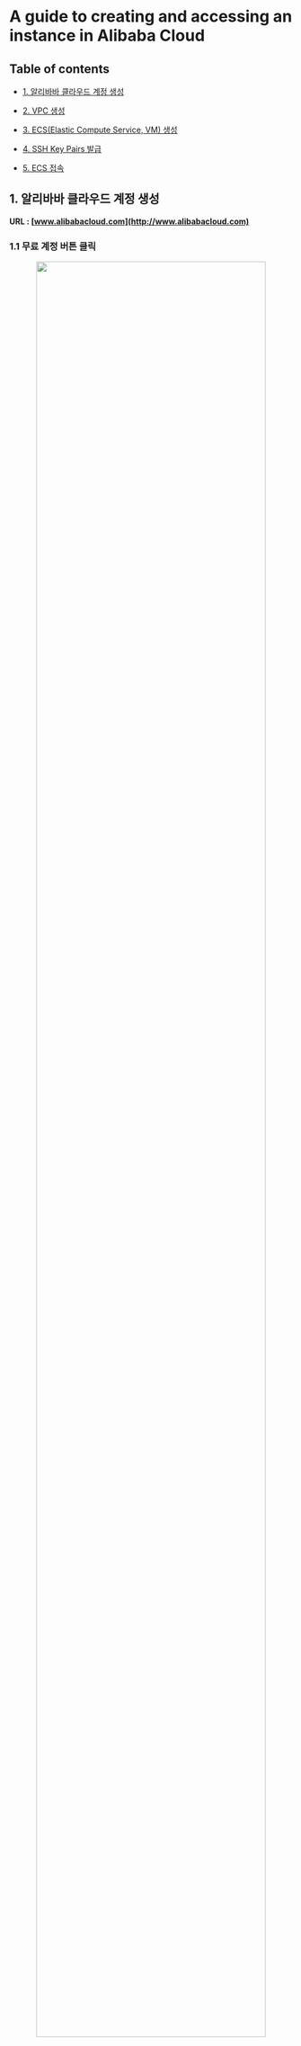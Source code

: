 # A guide to creating and accessing an instance in Alibaba Cloud

## Table of contents

- [1. 알리바바 클라우드 계정 생성](#1-알리바바-클라우드-계정-생성)

- [2. VPC 생성](#2-vpc-생성)

- [3. ECS(Elastic Compute Service, VM) 생성](#3-ecselastic-compute-service-vm-생성)

- [4. SSH Key Pairs 발급](#4-ssh-key-pairs-발급)

- [5. ECS 접속](#5-ecs-접속-ssh-key-pair--비밀번호-설정--간편한-연결)


## 1. 알리바바 클라우드 계정 생성

**URL : [www.alibabacloud.com](http://www.alibabacloud.com)**

### 1.1 무료 계정 버튼 클릭

<p align="center">
  <img src="https://user-images.githubusercontent.com/72970232/129754492-d661b683-30ca-4fa1-8bc8-2c5f844945ee.png" width="90%" height="90%" >
</p>

### 1.2 국가 / 이메일 / 암호 입력 후 확인 버튼 클릭

<p align="center">
  <img src="https://user-images.githubusercontent.com/72970232/129754513-e0820c23-2ac6-4bc6-871e-2937fb08fc7c.png" width="90%" height="90%" >
</p>

### 1.3 이메일 / 전화 인증 실시

<p align="center">
  <img src="https://user-images.githubusercontent.com/72970232/129754567-b0631e1e-e374-4d49-a7f2-c212f3ac26ee.png" width="90%" height="90%" >
</p>

### 1.4 기본정보 입력

<p align="center">
  <img src="https://user-images.githubusercontent.com/72970232/129754569-826d5f50-786d-4371-ac67-29d6c7df19b0.png" width="90%" height="90%" >
</p>

### 1.5 결제정보 작성

<p align="center">
  <img src="https://user-images.githubusercontent.com/72970232/129754570-99fe8199-a610-4e9a-87a5-658ffa8df272.png" width="90%" height="90%" >
</p>

## 2. VPC 생성

#### Network & Security 섹션에서 Virtual Private Cloud를 누르면 VPC 생성이 가능합니다.
#### [Create VPC] 버튼을 클릭합니다.

<p align="center">
  <img src="https://user-images.githubusercontent.com/72970232/129754573-387af87a-4949-4c25-93f4-e3123bb0a5dd.png" width="90%" height="90%" >
</p>

#### VPC 이름과 IPv4 CIDR Block 및 vSwitch 설정이 가능합니다.


<p align="center">
  <img src="https://user-images.githubusercontent.com/72970232/129754574-f82b65df-c422-4d55-82e8-c38e063480e2.png" width="90%" height="90%" >
</p>

#### 다시 Network & Security 섹션에서 Security Group에 들어가서 [Create Security Group] 버튼을 클릭합니다.

<p align="center">
  <img src="https://user-images.githubusercontent.com/72970232/129754575-f48871c3-56fd-445e-a25f-2266761c8b1c.png" width="90%" height="90%" >
</p>

#### Security Group 이름과 VPC 네트워크를 선택합니다. Access Rule에서 인바운드 및 아웃바운드 포트와 IP설정이 가능합니다. 일종의 방화벽입니다.


<p align="center">
  <img src="https://user-images.githubusercontent.com/72970232/129754576-d3d9e772-4a96-4bea-872f-5fb7aafd1f09.png" width="90%" height="90%" >
</p>

## 3. ECS(Elastic Compute Service, VM) 생성

#### <ins>**참고(중요): 실습에서는 중국 본토 이외의 리전을 사용 바람.**</ins> 기본적으로 중국 리전은 outbound만 열려있고, inbound는 허가된 사람에게만 허용되기 때문. (중국 본토 리전을 사용하기 위해서는 반드시 실명 등록증을 제출해야함.)

<p align="center">
  <img src="https://user-images.githubusercontent.com/72970232/129754578-9aac16b8-9ec6-417c-bd4b-95942303a318.png" width="90%" height="90%" >
</p>

### 3.1 웹 콘솔 접속

#### [콘솔 보기] 클릭

<p align="center">
  <img src="https://user-images.githubusercontent.com/72970232/129754581-8219ccff-eaf7-4fd9-b659-d6416b1ae339.png" width="90%" height="90%" >
</p>

### 3.2 세부 목록 버튼 클릭

<p align="center">
  <img src="https://user-images.githubusercontent.com/72970232/129754582-572afefd-905c-4f51-9e51-7bbb4c5e50eb.png" width="90%" height="90%" >
</p>

### 3.3 Elastic Compute Service(ECS) 클릭

<p align="center">
  <img src="https://user-images.githubusercontent.com/72970232/129754587-5774ba0c-10ea-41d3-9e44-915fdf9e9e11.png" width="90%" height="90%" >
</p>

### 3.4 Create ECS Instance 클릭

<p align="center">
  <img src="https://user-images.githubusercontent.com/72970232/129754588-bcc303a5-8aa8-4c54-bf9c-0628f9b66a53.png" width="90%" height="90%" >
</p>

<p align="center">
  <img src="https://user-images.githubusercontent.com/72970232/129754593-0994d971-b42c-40d4-8f79-caa213a32e19.png" width="90%" height="90%" >
</p>

### 3.5.1 label-simple-buy(빠른 구매)

<p align="center">
  <img src="https://user-images.githubusercontent.com/72970232/129754595-a4ad0e4b-e55d-40c1-8b86-2f24ff3e7415.png" width="90%" height="90%" >
</p>

- 리전 : ECS를 생성할 실제 IDC 위치
- 인스턴스 유형 : vCPU, vRAM 등 인스턴스의 스펙을 결정
- 이미지 : 운영체제가 포함된 설치할 이미지 파일을 선택
- 네트워크 유형 : VPC(가상 사설 네트워크)이용
- 네트워크 청구방식
  - 대역폭 단위 과금 : 대규모 서비스와 같이 동시접속자 수가 자주 발생할 수 있을 때 대역폭이 클수록 안정적인 서비스를 제공
  - 트래픽 단위 과금 : 주로 순간적으로만 트래픽이 몰리는 서비스에서 사용시 유리함.
- 수량 : 생성할 ECS의 갯수(동일 스펙으로)
- 기간 : 청구 개월 수(사용할 기간)
  - 자동 갱신 : 이 옵션으로 구독되어 자동으로 결제함.

### 3.5.2 인스턴스 스펙 확인

<p align="center">
  <img src="https://user-images.githubusercontent.com/72970232/129754597-7ccaf3a4-df29-45b9-83db-3c76c847f2e0.png" width="90%" height="90%" >
</p>

### 3.6.1 사용자 지정 구매

<p align="center">
  <img src="https://user-images.githubusercontent.com/72970232/129754598-e94aa15b-a76e-4ad3-a67b-0353dcfcecce.png" width="90%" height="90%" >
</p>

- 청구방법 : 구독 / Pay-AS-You-Go / 스폿 인스턴스
  - 구독 : 일정 기간 사용할 인스턴스 요금을 미리 결제하는 방식
  - Pay-As-You-Go : 본인이 사용한 만큼만 요금을 내는 결제 방식 (stop시 비용 부과X)
  - 스폿 인스턴스 : 정해진 스폿 정책에 따라 탄력성을 부과하는 결제 방식
- 리전 : 실제 ECS가 설치되는 IDC 지역이며, 세부적인 가용영역(AWS개념)까지 선택 가능
- 인스턴스 유형
- 이미지 : OS를 포함한 인스턴스 이미지를 활용
- 저장소 : 시스템 디스크(=부팅 디스크), 데이터 티스크(=디스크 추가)
- 스냅숏 : 백업 주기로 자동 스냅샷 정책 생성 가능

### 3.6.2 네트워킹 구매 설정

<p align="center">
  <img src="https://user-images.githubusercontent.com/72970232/129754600-3ab4c8f3-e56d-4499-9eb3-f6f3089f18ca.png" width="90%" height="90%" >
</p>

### 3.6.3 미리보기에서 선택한 구성을 확인하고 [주문 생성] 버튼 클릭합니다.

<p align="center">
  <img src="https://user-images.githubusercontent.com/72970232/129754602-1dddaa56-452e-478d-b108-d3d5b1cc41a5.png" width="90%" height="90%" >
</p>

### 3.7 모든 설정이 완료되면 [구매] 버튼 클릭

<p align="center">
  <img src="https://user-images.githubusercontent.com/72970232/129754603-5b055249-043a-47e9-93dc-cd9d2fb8ceac.png" width="90%" height="90%" >
</p>

### 3.8 인스턴스 생성 완료

<p align="center">
  <img src="https://user-images.githubusercontent.com/72970232/129754604-17a8f6a6-17b2-4ee1-8a4f-be2fe2b43c93.png" width="90%" height="90%" >
</p>

<p align="center">
  <img src="https://user-images.githubusercontent.com/72970232/129754605-87400165-6a23-4e21-bae6-02c4631ff24f.png" width="90%" height="90%" >
</p>

## 4. SSH Key Pairs 발급

### 4.1 Network&Security 탭에서 SSH Key Pairs를 선택합니다.

### 4.2 Create SSH Key Pairs를 선택합니다.

<p align="center">
  <img src="https://user-images.githubusercontent.com/72970232/129754607-d920a83f-557d-486b-90f7-b0b1dd34c23b.png" width="90%" height="90%" >
</p>

### 4.3 SSH Key Pair의 이름을 입력합니다.

<p align="center">
  <img src="https://user-images.githubusercontent.com/72970232/129754608-1e3a7ded-2b1d-4a13-916c-2c80577e9973.png" width="90%" height="90%" >
</p>


- Creation Type : Auto-create : 자동으로 암호화 키를 생성
- Import : 사용자가 직접 키 생성 스크립트를 입력

### 4.4 키 생성시 바로 아래와 같이 pem키가 다운로드 되고, SSH Key Pairs 목록에 생성됩니다.

### 4.5 인스턴스와 연결시킬 SSH 키의  Bind Action을 클릭합니다.

<p align="center">
  <img src="https://user-images.githubusercontent.com/72970232/129754610-b90a9f21-12d5-44b6-9c1e-5f7b656368fa.png" width="90%" height="90%" >
</p>

<p align="center">
  <img src="https://user-images.githubusercontent.com/72970232/129754612-03fc063e-da3b-4293-aee8-3c2c9848d771.png" width="90%" height="90%" >
</p>

### 4.6 원하는 인스턴스를 체크하고 오른쪽 Selected로 이동시키고, OK 버튼 클릭 합니다.

<p align="center">
  <img src="https://user-images.githubusercontent.com/72970232/129754613-9b2a68b9-a8af-4e73-b6b2-49f341e74bcb.png" width="90%" height="90%" >
</p>

<p align="center">
  <img src="https://user-images.githubusercontent.com/72970232/129754617-222046fc-e0f8-4b1e-b7e6-9f19cf6426b1.png" width="90%" height="90%" >
</p>

### 4.7 실제 인스턴스에 상세항목을 보면 SSH Key Pairs에 표시된 것을 확인할 수 있음

<p align="center">
  <img src="https://user-images.githubusercontent.com/72970232/129754619-b0aae0ac-3bcb-44b4-9190-0121597fbbcb.png" width="90%" height="90%" >
</p>

## 5. ECS 접속 (SSH Key Pair / 비밀번호 설정 / 간편한 연결)

### 5.1 SSH Key Pair 방식


- 인스턴스의 Public IP Address를 통해 PuTTy로 접속이 가능합니다.
- 기본적으로 SSH Key Pairs를 이용하면 root 사용자로 비밀번호 로그인 없이 가능합니다.

<p align="center">
  <img src="https://user-images.githubusercontent.com/72970232/129754620-fb2c74ad-1b12-46f8-bd64-a5cfcd23b6c5.png" width="90%" height="90%" >
</p>

<p align="center">
  <img src="https://user-images.githubusercontent.com/72970232/129754623-974a9958-02e4-4e27-af89-926bfce127db.png" width="90%" height="90%" >
</p>

<p align="center">
  <img src="https://user-images.githubusercontent.com/72970232/129754626-bf2d2f4e-2706-47e4-a07e-3f8feb3f0ee2.png" width="90%" height="90%" >
</p>

<p align="center">
  <img src="https://user-images.githubusercontent.com/72970232/129754630-ff2df597-327e-4d2c-83db-c42ef8a94264.png" width="90%" height="90%" >
</p>

### 5.2 비밀번호 간편 설정 방식

- 인스턴스 상세페이지에 접속한 후 [Reset Password] 버튼을 클릭합니다.
- 비밀번호를 설정하면 pem키 없이도 접속이 가능합니다.

<p align="center">
  <img src="https://user-images.githubusercontent.com/72970232/129754632-c04eed5d-632f-443a-bee6-22422281b99b.png" width="90%" height="90%" >
</p>

<p align="center">
  <img src="https://user-images.githubusercontent.com/72970232/129754633-a79f422e-2ab9-4604-9f50-28212076f4f4.png" width="90%" height="90%" >
</p>

<p align="center">
  <img src="https://user-images.githubusercontent.com/72970232/129754634-9759250f-1791-40f7-81a1-ee3749e1407d.png" width="90%" height="90%" >
</p>

<p align="center">
  <img src="https://user-images.githubusercontent.com/72970232/129754637-99e1638c-ff34-4c1f-8afa-fd78df6d4e8f.png" width="90%" height="90%" >
</p>

### 5.3 간편한 연결

- 인스턴스 홈에서 [Connect] 버튼을 클릭합니다.
- 아래와 같은 옵션이 있습니다.

<p align="center">
  <img src="https://user-images.githubusercontent.com/72970232/129754640-da89ecaf-39ed-4b84-87ec-b79394ec2e95.png" width="90%" height="90%" >
</p>

#### 5.3.1 VNC

- 윈도우 원격 데스크톱과 같이 원격 접속이 가능한 그래픽 화면입니다.

<p align="center">
  <img src="https://user-images.githubusercontent.com/72970232/129754642-9b6b367e-24f5-4638-8a0d-6de382d7241a.png" width="90%" height="90%" >
</p>

<p align="center">
  <img src="https://user-images.githubusercontent.com/72970232/129754644-31d31315-c88c-4aad-9fbc-13f14a537e7c.png" width="90%" height="90%" >
</p>

#### 6개 내로 지정해야함

<p align="center">
  <img src="https://user-images.githubusercontent.com/72970232/129754645-86c1b20c-4b15-45c3-85c7-45a19e838957.png" width="90%" height="90%" >
</p>

#### 5.3.2 send remote call 의 경우

- 원하는 인스턴스에 Shell 명령어를 보낼 수 있습니다.

<p align="center">
  <img src="https://user-images.githubusercontent.com/72970232/129754647-535560aa-4121-432f-9f9a-c15397f04075.png" width="90%" height="90%" >
</p>

- 간단한 명령어는 확인할 수 있습니다. (ifconfig, ls 등)

<p align="center">
  <img src="https://user-images.githubusercontent.com/72970232/129754649-a3fde865-a00c-4f94-b572-f4d9e32e08d8.png" width="90%" height="90%" >
</p>

- 다만, 패키지 설치까지는 불가능 합니다.

<p align="center">
  <img src="https://user-images.githubusercontent.com/72970232/129754654-dcc1e3fa-5608-4346-a215-63ba61af20b9.png" width="90%" height="90%" >
</p>

#### 5.3.3 send file 옵션 

- 인스턴스 상세페이지에 접속하여 [Remote Commands/Files] 탭에 들어갑니다.
- [Send File] 버튼을 클릭합니다.
- send file을 통해서 FTP 서버를 구축하지 않아도 파일을 즉시 업로드 할 수 있습니다.

<p align="center">
  <img src="https://user-images.githubusercontent.com/72970232/129754656-92159cfb-464c-4f33-93f1-b8131ab13dcd.png" width="90%" height="90%" >
</p>

- 기본적인 파일 옵션을 전부 설정할 수 있습니다. (이름/경로/사용자/권한 등)

<p align="center">
  <img src="https://user-images.githubusercontent.com/72970232/129754558-7a16d861-77fb-4e63-897c-19e9d28d8bc0.png" width="90%" height="90%" >
</p>

- File Sending Result에서는 파일이 전송 결과를 확인할 수 있습니다.

<p align="center">
  <img src="https://user-images.githubusercontent.com/72970232/129754562-8e0bea32-d327-4d85-89c9-50a3844f4fa5.png" width="90%" height="90%" >
</p>

- 이상 없이 파일이 들어 온 것을 확인할 수 있습니다.

<p align="center">
  <img src="https://user-images.githubusercontent.com/72970232/129754565-df502ac0-011c-4aa7-9613-6382db8fe236.png" width="90%" height="90%" >
</p>
